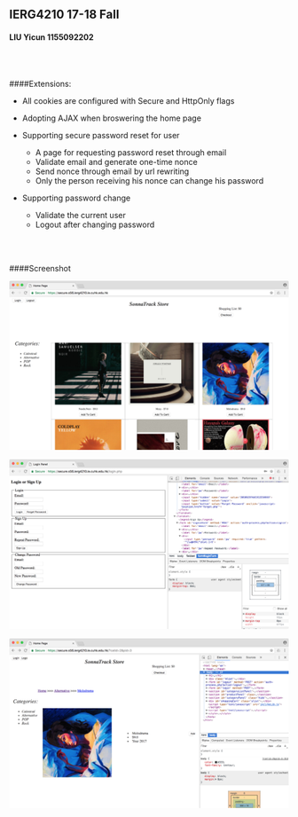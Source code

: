 ## IERG4210 17-18 Fall

#### LIU Yicun 1155092202

<br></br>

####Extensions:

- All cookies are configured with Secure and HttpOnly flags

- Adopting AJAX when broswering the home page

- Supporting secure password reset for user

  - A page for requesting password reset through email
  - Validate email and generate one-time nonce
  - Send nonce through email by url rewriting
  - Only the person receiving his nonce can change his password

- Supporting password change

  - Validate the current user
  - Logout after changing password


<br></br>

####Screenshot

![1](screenshot/1.png)

![2](screenshot/2.png)

![3](screenshot/3.png)

